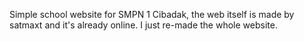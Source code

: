 Simple school website for SMPN 1 Cibadak, the web itself is made by satmaxt and it's already online. I just re-made the whole website.
